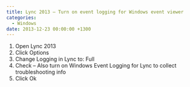 ```yaml
---
title: Lync 2013 – Turn on event logging for Windows event viewer
categories:
  - Windows
date: 2013-12-23 00:00:00 +1300
---
```


  1. Open Lync 2013
  2. Click Options
  3. Change Logging in Lync to: Full
  4. Check – Also turn on Windows Event Logging for Lync to collect troubleshooting info
  5. Click Ok
